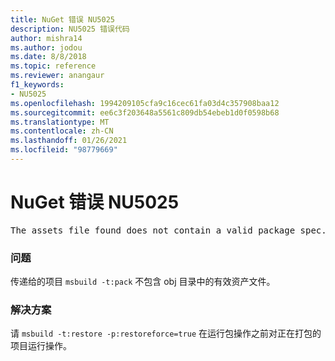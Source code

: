 ```yaml
---
title: NuGet 错误 NU5025
description: NU5025 错误代码
author: mishra14
ms.author: jodou
ms.date: 8/8/2018
ms.topic: reference
ms.reviewer: anangaur
f1_keywords:
- NU5025
ms.openlocfilehash: 1994209105cfa9c16cec61fa03d4c357908baa12
ms.sourcegitcommit: ee6c3f203648a5561c809db54ebeb1d0f0598b68
ms.translationtype: MT
ms.contentlocale: zh-CN
ms.lasthandoff: 01/26/2021
ms.locfileid: "98779669"
---
```

# <a name="nuget-error-nu5025"></a>NuGet 错误 NU5025
<pre>The assets file found does not contain a valid package spec. Try restoring the project again. The location of the assets file is F:\project\obj\project.assets.json.</pre>

### <a name="issue"></a>问题

传递给的项目 `msbuild -t:pack` 不包含 obj 目录中的有效资产文件。


### <a name="solution"></a>解决方案

请 `msbuild -t:restore -p:restoreforce=true` 在运行包操作之前对正在打包的项目运行操作。

